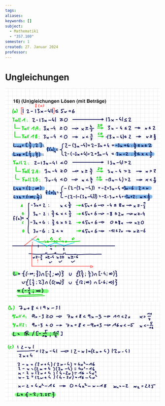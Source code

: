 ```yaml
---
tags: 
aliases: 
keywords: []
subject:
  - Mathematik1
  - "357.100"
semester: 1
created: 27. Januar 2024
professor:
---
```

 

# Ungleichungen

![](assets%201/Pasted%20image%2020240127140127.png)![](assets%201/Pasted%20image%2020240127140155.png)